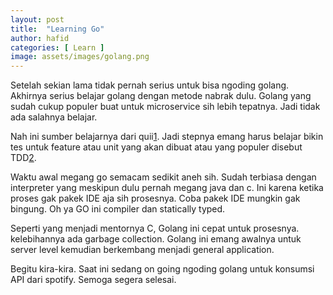 ```yaml
---
layout: post
title:  "Learning Go"
author: hafid
categories: [ Learn ]
image: assets/images/golang.png
---
```


Setelah sekian lama tidak pernah serius untuk bisa ngoding golang. Akhirnya serius belajar golang dengan metode nabrak dulu. Golang yang sudah cukup populer buat untuk microservice sih lebih tepatnya. Jadi tidak ada salahnya belajar. 

Nah ini sumber belajarnya dari quii[1]. Jadi stepnya emang harus belajar bikin tes untuk feature atau unit yang akan dibuat atau yang populer disebut TDD[2]. 

Waktu awal megang go semacam sedikit aneh sih. Sudah terbiasa dengan interpreter yang meskipun dulu pernah megang java dan c. Ini karena ketika proses gak pakek IDE aja sih prosesnya. Coba pakek IDE mungkin gak bingung. Oh ya GO ini compiler dan statically typed. 

Seperti yang menjadi mentornya C, Golang ini cepat untuk prosesnya. kelebihannya ada garbage collection. Golang ini emang awalnya untuk server level kemudian berkembang menjadi general application.

Begitu kira-kira. Saat ini sedang on going ngoding golang untuk konsumsi API dari spotify. Semoga segera selesai.

[sumber_gambar]: https://www.jawahar.tech/home/golang-inheritance-vs-composition
[1]: https://quii.gitbook.io/learn-go-with-tests/
[2]: https://en.wikipedia.org/wiki/Test-driven_development